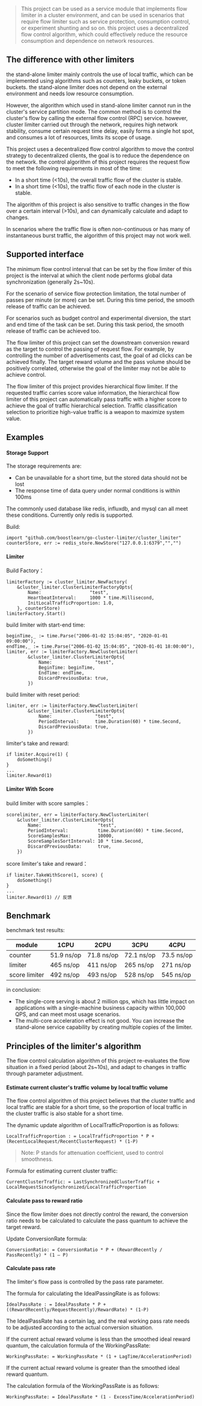 >This project can be used as a service module that implements flow limiter in a cluster environment, 
>and can be used in scenarios that require flow limiter such as service protection, consumption control, or experiment shunting and so on. 
>this project uses a decentralized flow control algorithm, which could effectively reduce the resource consumption and dependence on network resources.

## The difference with other limiters
     
the stand-alone limiter mainly controls the use of local traffic, 
which can be implemented using algorithms such as counters, leaky buckets, or token buckets.
the stand-alone limiter does not depend on the external environment and needs low resource consumption.

However, the algorithm which used in stand-alone limiter cannot run in the cluster's service partition mode. 
The common method is to control the cluster's flow by calling the external flow control (RPC) service. 
however, cluster limiter carried out through the network, requires high network stability, consume certain request time delay, 
easily forms a single hot spot, and consumes a lot of resources, limits its scope of usage.

This project uses a decentralized flow control algorithm to move the control strategy to  decentralized clients, 
the goal is to reduce the dependence on the network. 
the control algorithm of this project requires the request flow to meet the following requirements in most of the time:
* In a short time (<10s), the overall traffic flow of the cluster is stable.
* In a short time (<10s), the traffic flow of each node in the cluster is stable.
     
The algorithm of this project is also sensitive to traffic changes in the flow over a certain interval (>10s), and can dynamically calculate and adapt to changes.

In scenarios where the traffic flow is often non-continuous or has many of instantaneous burst traffic, the algorithm of this project may not work well.

## Supported interface
The minimum flow control interval that can be set by the flow limiter of this project is the interval at which the client node performs global data synchronization (generally 2s~10s). 

For the scenario of service flow protection limitation, the total number of passes per minute (or more) can be set. During this time period, the smooth release of traffic can be achieved. 

For scenarios such as budget control and experimental diversion, the start and end time of the task can be set. During this task period, the smooth release of traffic can be achieved too.

The flow limiter of this project can set the downstream conversion reward as the target to control the passing of request flow. 
For example, by controlling the number of advertisements cast, the goal of ad clicks can be achieved finally. 
The target reward volume and the pass volume should be positively correlated, otherwise the goal of the limiter may not be able to achieve control.

The flow limiter of this project provides hierarchical flow limiter. If the requested traffic carries score value information, 
the hierarchical flow limiter of this project can automatically pass traffic with a higher score to achieve the goal of traffic hierarchical selection. 
Traffic classification selection to prioritize high-value traffic is a weapon to maximize system value.

## Examples
#### Storage Support
The storage requirements are:
* Can be unavailable for a short time, but the stored data should not be lost
* The response time of data query under normal conditions is within 100ms

The commonly used database like redis, influxdb, and mysql can all meet these conditions.
Currently only redis is supported.

Build:

    import "github.com/boostlearn/go-cluster-limiter/cluster_limiter"
    counterStore, err := redis_store.NewStore("127.0.0.1:6379","","")

#### Limiter
Build Factory：
    
    limiterFactory := cluster_limiter.NewFactory(
    	&cluster_limiter.ClusterLimiterFactoryOpts{
    		Name:                  "test",
    		HeartbeatInterval:     1000 * time.Millisecond,
    		InitLocalTrafficProportion: 1.0,
    	}, counterStore)
    limiterFactory.Start()
 
build limiter with start-end time:
    
    beginTime,_ := time.Parse("2006-01-02 15:04:05", "2020-01-01 09:00:00"),
    endTime,_ := time.Parse("2006-01-02 15:04:05", "2020-01-01 18:00:00"),
    limiter, err := limiterFactory.NewClusterLimiter(
    		&cluster_limiter.ClusterLimiterOpts{
    			Name:                "test",
    			BeginTime: beginTime,
                EndTime: endTime,
    			DiscardPreviousData: true,
    		})
    		
build limiter with  reset period:
     
    limiter, err := limiterFactory.NewClusterLimiter(
    		&cluster_limiter.ClusterLimiterOpts{
    			Name:                "test",
    			PeriodInterval:      time.Duration(60) * time.Second,
    			DiscardPreviousData: true,
    		})   		

limiter's take and reward:
    
    if limiter.Acquire(1) { 
    	doSomething()
    }
    ...
    limiter.Reward(1) 


#### Limiter With Score
build limiter with score samples：
    
    scorelimiter, err = limiterFactory.NewClusterLimiter(
    	&cluster_limiter.ClusterLimiterOpts{
    		Name:                     "test",
    		PeriodInterval:           time.Duration(60) * time.Second,
    		ScoreSamplesMax:          10000,
    		ScoreSamplesSortInterval: 10 * time.Second,
    		DiscardPreviousData:      true,
    	})
    		
score limiter's take and reward：
    
    if limiter.TakeWithScore(1, score) { 
    	doSomething()
    }
    ...
    limiter.Reward(1) // 反馈
    

## Benchmark
benchmark test results:

|module|1CPU|2CPU|3CPU|4CPU|
|----|----|----|----|---|
|counter|51.9 ns/op|71.8 ns/op|72.1 ns/op|73.5 ns/op|
|limiter|465 ns/op|411 ns/op|265 ns/op|271 ns/op|
|score limiter|492 ns/op|493 ns/op|528 ns/op|545 ns/op|

in conclusion: 
* The single-core serving is about 2 million qps, which has little impact on applications with a single-machine business capacity within 100,000 QPS, and can meet most usage scenarios.
* The multi-core acceleration effect is not good. You can increase the stand-alone service capability by creating multiple copies of the limiter.
    
## Principles of the limiter's algorithm
The flow control calculation algorithm of this project re-evaluates the flow situation in a fixed period (about 2s~10s), and adapt to changes in traffic through parameter adjustment.

#### Estimate current cluster's traffic volume by local traffic volume
The flow control algorithm of this project believes that the cluster traffic and local traffic are stable for a short time, 
so the proportion of local traffic in the cluster traffic is also stable for a short time.

The dynamic update algorithm of LocalTrafficProportion is as follows:
    
    LocalTrafficProportion : = LocalTrafficProportion * P + (RecentLocalRequest/RecentClusterRequest) * (1-P)
    
   >Note: P stands for attenuation coefficient, used to control smoothness.

Formula for estimating current cluster traffic:

    CurrentClusterTraffic: = LastSynchronizedClusterTraffic + LocalRequestSinceSynchronized/LocalTrafficProportion
    
    
#### Calculate pass to reward ratio
Since the flow limiter does not directly control the reward, 
the conversion ratio needs to be calculated to calculate the pass quantum to achieve the target reward. 

Update ConversionRate formula:
    
    ConversionRatio: = ConversionRatio * P + (RewardRecently / PassRecently) * (1 – P)

#### Calculate pass rate
The limiter's flow pass is controlled by the pass rate parameter. 

The formula for calculating the IdealPassingRate is as follows:

    IdealPassRate : = IdealPassRate * P + ((RewardRecently/RequestRecently)/RewardRate) * (1-P)
    
The IdealPassRate has a certain lag, 
and the real working pass rate needs to be adjusted according to the actual conversion situation.

If the current actual reward volume is less than the smoothed ideal reward quantum, 
the calculation formula of the WorkingPassRate:

    WorkingPassRate: = WorkingPassRate * (1 + LagTime/AccelerationPeriod)
 
If the current actual reward volume is greater than the smoothed ideal reward quantum. 

The calculation formula of the WorkingPassRate is as follows:

    WorkingPassRate: = IdealPassRate * (1 - ExcessTime/AccelerationPeriod)
    
